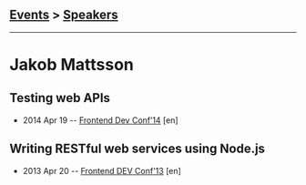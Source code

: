 ## [Events](../README.md) > [Speakers](../speakers.md)
---

# Jakob Mattsson

## Testing web APIs
- 2014 Apr 19 -- [Frontend Dev Conf’14](https://www.youtube.com/watch?v=mlnUK_6K7Qs) [en]   
## Writing RESTful web services using Node.js
- 2013 Apr 20 -- [Frontend DEV Conf&#39;13](https://www.youtube.com/watch?v=DomgE7AzjWc) [en]   
